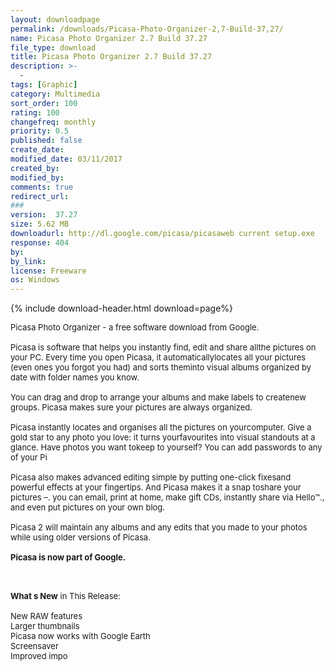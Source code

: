 ```yaml
---
layout: downloadpage
permalink: /downloads/Picasa-Photo-Organizer-2,7-Build-37,27/
name: Picasa Photo Organizer 2.7 Build 37.27
file_type: download
title: Picasa Photo Organizer 2.7 Build 37.27
description: >-
  -
tags: [Graphic]
category: Multimedia
sort_order: 100
rating: 100
changefreq: monthly
priority: 0.5
published: false
create_date: 
modified_date: 03/11/2017
created_by: 
modified_by: 
comments: true
redirect_url: 
### 
version:  37.27
size: 5.62 MB
downloadurl: http://dl.google.com/picasa/picasaweb current setup.exe
response: 404
by: 
by_link: 
license: Freeware
os: Windows
---
```


{% include download-header.html download=page%}

<p style="fix-download-text !important">
<p><font size="2"><p>Picasa Photo Organizer - a free software download from Google.<br />
<br />
Picasa is software that helps you instantly find, edit and share allthe pictures on your PC. Every time you open Picasa, it automaticallylocates all your pictures (even ones you forgot you had) and sorts theminto visual albums organized by date with folder names you know. <br />
<br />
You can drag and drop to arrange your albums and make labels to createnew groups. Picasa makes sure your pictures are always organized.<br />
<br />
Picasa instantly locates and organises all the pictures on yourcomputer. Give a gold star to any photo you love: it turns yourfavourites into visual standouts at a glance. Have photos you want tokeep to yourself? You can add passwords to any of your Pi <br />
<br />
Picasa also makes advanced editing simple by putting one-click fixesand powerful effects at your fingertips. And Picasa makes it a snap toshare your pictures –. you can email</a>, print at home, make gift CDs, instantly share via Hello™., and even put pictures on your own blog.<br />
<br />
Picasa 2 will maintain any albums and any edits that you made to your photos while using older versions of Picasa.<br />
<br />
<strong>Picasa is now part of Google.</strong></p>
<div class="celltext_big"><br />
<br />
<strong>What s New</strong> in This Release:<br />
<br />
New RAW features <br />
Larger thumbnails <br />
Picasa now works with Google Earth <br />
Screensaver <br />
Improved impo</div></p></p>
